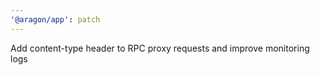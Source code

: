 ```yaml
---
'@aragon/app': patch
---
```


Add content-type header to RPC proxy requests and improve monitoring logs
